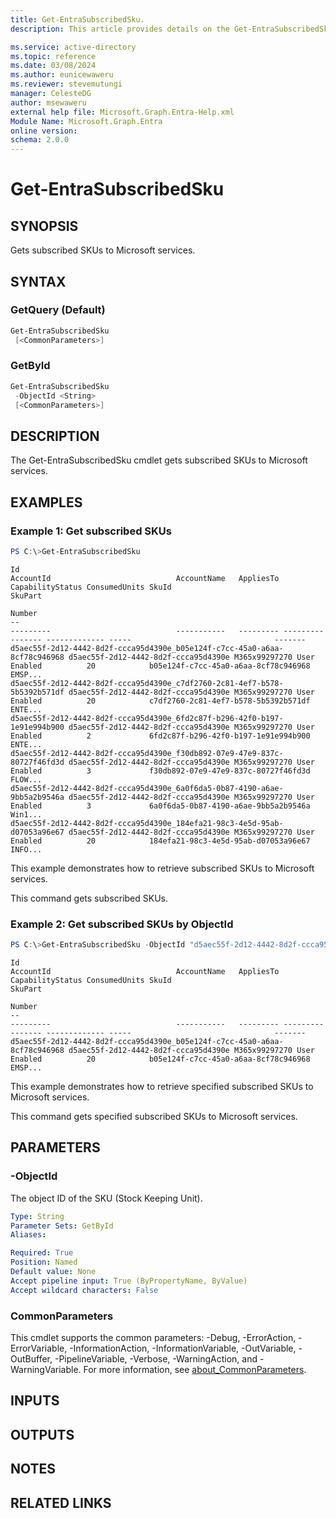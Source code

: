 ```yaml
---
title: Get-EntraSubscribedSku.
description: This article provides details on the Get-EntraSubscribedSku command.

ms.service: active-directory
ms.topic: reference
ms.date: 03/08/2024
ms.author: eunicewaweru
ms.reviewer: stevemutungi
manager: CelesteDG
author: msewaweru
external help file: Microsoft.Graph.Entra-Help.xml
Module Name: Microsoft.Graph.Entra
online version:
schema: 2.0.0
---
```


# Get-EntraSubscribedSku

## SYNOPSIS
Gets subscribed SKUs to Microsoft services.

## SYNTAX

### GetQuery (Default)
```powershell
Get-EntraSubscribedSku 
 [<CommonParameters>]
```

### GetById
```powershell
Get-EntraSubscribedSku 
 -ObjectId <String> 
 [<CommonParameters>]
```

## DESCRIPTION
The Get-EntraSubscribedSku cmdlet gets subscribed SKUs to Microsoft services.

## EXAMPLES

### Example 1: Get subscribed SKUs
```powershell
PS C:\>Get-EntraSubscribedSku
```
```output
Id                                                                        AccountId                            AccountName   AppliesTo CapabilityStatus ConsumedUnits SkuId                                SkuPart
                                                                                                                                                                                                           Number
--                                                                        ---------                            -----------   --------- ---------------- ------------- -----                                -------
d5aec55f-2d12-4442-8d2f-ccca95d4390e_b05e124f-c7cc-45a0-a6aa-8cf78c946968 d5aec55f-2d12-4442-8d2f-ccca95d4390e M365x99297270 User      Enabled          20            b05e124f-c7cc-45a0-a6aa-8cf78c946968 EMSP...
d5aec55f-2d12-4442-8d2f-ccca95d4390e_c7df2760-2c81-4ef7-b578-5b5392b571df d5aec55f-2d12-4442-8d2f-ccca95d4390e M365x99297270 User      Enabled          20            c7df2760-2c81-4ef7-b578-5b5392b571df ENTE...
d5aec55f-2d12-4442-8d2f-ccca95d4390e_6fd2c87f-b296-42f0-b197-1e91e994b900 d5aec55f-2d12-4442-8d2f-ccca95d4390e M365x99297270 User      Enabled          2             6fd2c87f-b296-42f0-b197-1e91e994b900 ENTE...
d5aec55f-2d12-4442-8d2f-ccca95d4390e_f30db892-07e9-47e9-837c-80727f46fd3d d5aec55f-2d12-4442-8d2f-ccca95d4390e M365x99297270 User      Enabled          3             f30db892-07e9-47e9-837c-80727f46fd3d FLOW...
d5aec55f-2d12-4442-8d2f-ccca95d4390e_6a0f6da5-0b87-4190-a6ae-9bb5a2b9546a d5aec55f-2d12-4442-8d2f-ccca95d4390e M365x99297270 User      Enabled          3             6a0f6da5-0b87-4190-a6ae-9bb5a2b9546a Win1...
d5aec55f-2d12-4442-8d2f-ccca95d4390e_184efa21-98c3-4e5d-95ab-d07053a96e67 d5aec55f-2d12-4442-8d2f-ccca95d4390e M365x99297270 User      Enabled          20            184efa21-98c3-4e5d-95ab-d07053a96e67 INFO...
```

This example demonstrates how to retrieve subscribed SKUs to Microsoft services.  

This command gets subscribed SKUs.


### Example 2: Get subscribed SKUs by ObjectId
```powershell
PS C:\>Get-EntraSubscribedSku -ObjectId "d5aec55f-2d12-4442-8d2f-ccca95d4390e_b05e124f-c7cc-45a0-a6aa-8cf78c946968"
```
```output
Id                                                                        AccountId                            AccountName   AppliesTo CapabilityStatus ConsumedUnits SkuId                                SkuPart
                                                                                                                                                                                                           Number
--                                                                        ---------                            -----------   --------- ---------------- ------------- -----                                -------
d5aec55f-2d12-4442-8d2f-ccca95d4390e_b05e124f-c7cc-45a0-a6aa-8cf78c946968 d5aec55f-2d12-4442-8d2f-ccca95d4390e M365x99297270 User      Enabled          20            b05e124f-c7cc-45a0-a6aa-8cf78c946968 EMSP...
```

This example demonstrates how to retrieve specified subscribed SKUs to Microsoft services.  

This command gets specified subscribed SKUs to Microsoft services.

## PARAMETERS

### -ObjectId
The object ID of the SKU (Stock Keeping Unit).

```yaml
Type: String
Parameter Sets: GetById
Aliases:

Required: True
Position: Named
Default value: None
Accept pipeline input: True (ByPropertyName, ByValue)
Accept wildcard characters: False
```

### CommonParameters
This cmdlet supports the common parameters: -Debug, -ErrorAction, -ErrorVariable, -InformationAction, -InformationVariable, -OutVariable, -OutBuffer, -PipelineVariable, -Verbose, -WarningAction, and -WarningVariable. For more information, see [about_CommonParameters](https://go.microsoft.com/fwlink/?LinkID=113216).

## INPUTS

## OUTPUTS

## NOTES

## RELATED LINKS
